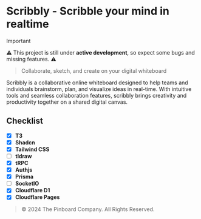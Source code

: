 # Scribbly - Scribble your mind in realtime

> [!IMPORTANT]
> :warning: This project is still under **active development**, so expect some bugs and missing features. :warning:

> Collaborate, sketch, and create on your digital whiteboard

Scribbly is a collaborative online whiteboard designed to help teams and individuals brainstorm, plan, and visualize ideas in real-time. With intuitive tools and seamless collaboration features, scribbly brings creativity and productivity together on a shared digital canvas.

## Checklist

- [x] **T3**
- [x] **Shadcn**
- [x] **Tailwind CSS**
- [ ] **tldraw**
- [x] **tRPC**
- [x] **Authjs**
- [x] **Prisma**
- [ ] **SocketIO**
- [x] **Cloudflare D1**
- [x] **Cloudflare Pages**

> © 2024 The Pinboard Company. All Rights Reserved.
